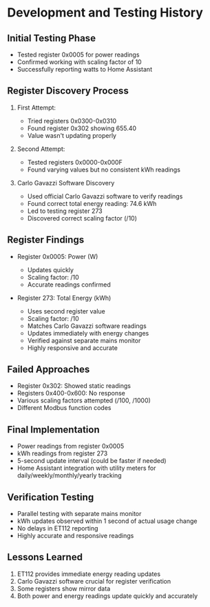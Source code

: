 # Development and Testing History

## Initial Testing Phase
- Tested register 0x0005 for power readings
- Confirmed working with scaling factor of 10
- Successfully reporting watts to Home Assistant

## Register Discovery Process
1. First Attempt:
   - Tried registers 0x0300-0x0310
   - Found register 0x302 showing 655.40
   - Value wasn't updating properly

2. Second Attempt:
   - Tested registers 0x0000-0x000F
   - Found varying values but no consistent kWh readings

3. Carlo Gavazzi Software Discovery
   - Used official Carlo Gavazzi software to verify readings
   - Found correct total energy reading: 74.6 kWh
   - Led to testing register 273
   - Discovered correct scaling factor (/10)

## Register Findings
- Register 0x0005: Power (W)
   - Updates quickly
   - Scaling factor: /10
   - Accurate readings confirmed

- Register 273: Total Energy (kWh)
   - Uses second register value
   - Scaling factor: /10
   - Matches Carlo Gavazzi software readings
   - Updates immediately with energy changes
   - Verified against separate mains monitor
   - Highly responsive and accurate

## Failed Approaches
- Register 0x302: Showed static readings
- Registers 0x400-0x600: No response
- Various scaling factors attempted (/100, /1000)
- Different Modbus function codes

## Final Implementation
- Power readings from register 0x0005
- kWh readings from register 273
- 5-second update interval (could be faster if needed)
- Home Assistant integration with utility meters for daily/weekly/monthly/yearly tracking

## Verification Testing
- Parallel testing with separate mains monitor
- kWh updates observed within 1 second of actual usage change
- No delays in ET112 reporting
- Highly accurate and responsive readings

## Lessons Learned
1. ET112 provides immediate energy reading updates
2. Carlo Gavazzi software crucial for register verification
3. Some registers show mirror data
4. Both power and energy readings update quickly and accurately
